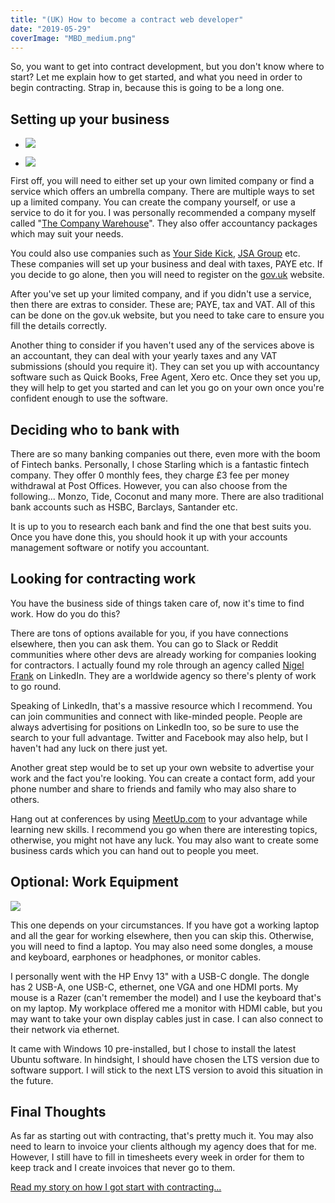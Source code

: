 ```yaml
---
title: "(UK) How to become a contract web developer"
date: "2019-05-29"
coverImage: "MBD_medium.png"
---
```


So, you want to get into contract development, but you don't know where to start? Let me explain how to get started, and what you need in order to begin contracting. Strap in, because this is going to be a long one.

## Setting up your business

- ![](/blog/wp-content/uploads/2019/05/MBD_medium-1.png)
    
- ![](/blog/wp-content/uploads/2019/05/robot_medium.png)
    

First off, you will need to either set up your own limited company or find a service which offers an umbrella company. There are multiple ways to set up a limited company. You can create the company yourself, or use a service to do it for you. I was personally recommended a company myself called "[The Company Warehouse](https://www.thecompanywarehouse.co.uk)". They also offer accountancy packages which may suit your needs.

You could also use companies such as [Your Side Kick](https://www.yoursidekick.co.uk/limited-company/), [JSA Group](https://www.jsagroup.co.uk/) etc. These companies will set up your business and deal with taxes, PAYE etc. If you decide to go alone, then you will need to register on the [gov.uk](https://www.gov.uk/set-up-limited-company) website.

After you've set up your limited company, and if you didn't use a service, then there are extras to consider. These are; PAYE, tax and VAT. All of this can be done on the gov.uk website, but you need to take care to ensure you fill the details correctly.

Another thing to consider if you haven't used any of the services above is an accountant, they can deal with your yearly taxes and any VAT submissions (should you require it). They can set you up with accountancy software such as Quick Books, Free Agent, Xero etc. Once they set you up, they will help to get you started and can let you go on your own once you're confident enough to use the software.

## Deciding who to bank with

There are so many banking companies out there, even more with the boom of Fintech banks. Personally, I chose Starling which is a fantastic fintech company. They offer 0 monthly fees, they charge £3 fee per money withdrawal at Post Offices. However, you can also choose from the following... Monzo, Tide, Coconut and many more. There are also traditional bank accounts such as HSBC, Barclays, Santander etc.

It is up to you to research each bank and find the one that best suits you. Once you have done this, you should hook it up with your accounts management software or notify you accountant.

## Looking for contracting work

You have the business side of things taken care of, now it's time to find work. How do you do this?

There are tons of options available for you, if you have connections elsewhere, then you can ask them. You can go to Slack or Reddit communities where other devs are already working for companies looking for contractors. I actually found my role through an agency called [Nigel Frank](https://www.nigelfrank.com/) on LinkedIn. They are a worldwide agency so there's plenty of work to go round.

Speaking of LinkedIn, that's a massive resource which I recommend. You can join communities and connect with like-minded people. People are always advertising for positions on LinkedIn too, so be sure to use the search to your full advantage. Twitter and Facebook may also help, but I haven't had any luck on there just yet.

Another great step would be to set up your own website to advertise your work and the fact you're looking. You can create a contact form, add your phone number and share to friends and family who may also share to others.

Hang out at conferences by using [MeetUp.com](https://www.meetup.com/) to your advantage while learning new skills. I recommend you go when there are interesting topics, otherwise, you might not have any luck. You may also want to create some business cards which you can hand out to people you meet.

## Optional: Work Equipment

![](/blog/wp-content/uploads/2019/05/IMG_20190528_074537-1024x768.jpg)

This one depends on your circumstances. If you have got a working laptop and all the gear for working elsewhere, then you can skip this. Otherwise, you will need to find a laptop. You may also need some dongles, a mouse and keyboard, earphones or headphones, or monitor cables.

I personally went with the HP Envy 13" with a USB-C dongle. The dongle has 2 USB-A, one USB-C, ethernet, one VGA and one HDMI ports. My mouse is a Razer (can't remember the model) and I use the keyboard that's on my laptop. My workplace offered me a monitor with HDMI cable, but you may want to take your own display cables just in case. I can also connect to their network via ethernet.

It came with Windows 10 pre-installed, but I chose to install the latest Ubuntu software. In hindsight, I should have chosen the LTS version due to software support. I will stick to the next LTS version to avoid this situation in the future.

## Final Thoughts

As far as starting out with contracting, that's pretty much it. You may also need to learn to invoice your clients although my agency does that for me. However, I still have to fill in timesheets every week in order for them to keep track and I create invoices that never go to them.

[Read my story on how I got start with contracting...](/blog/this-month-has-been-weird-for-me/)
